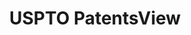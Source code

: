 ---
layout: default
bigquery: https://console.cloud.google.com/bigquery?p=patents-public-data&d=patentsview&page=dataset
citation: Attribution should be given to PatentsView for use, distribution, or derivative
  works.
code: https://github.com/CSSIP-AIR/PatentsView-Code-Snippets/
contributors: USPTO
cost: None
description: 'PatentsView includes US patent data including raw data (summaries, applications,
  pregrant applications), disambugations of inventors and assignees, and inventor
  gender estimates.  Also foreign priority data, # of figures and sheets, and government
  interest statements.'
documentation: https://patentsview.org/query/builder-faqs
last_edit: Mon, 04 Apr 2022 19:02:57 GMT
location: https://patentsview.org/
maintained_by: USPTO
record_creation_timestamp: 12/2/2020 17:20:46
schema_fields: '[''series_code'', ''reldocno'', ''withdrawn'', ''male'', ''rawlocation_id'',
  ''disamb_inventor_id_20180528'', ''abstract'', ''disamb_assignee_id_20200630'',
  ''rel_id'', ''mainclass_id'', ''sector_title'', ''designation'', ''disamb_assignee_id_20200929'',
  ''patent_id'', ''disamb_assignee_id_20200331'', ''rawassignee_id'', ''classification_data_source'',
  ''rawinventor_id'', ''sequence'', ''disamb_assignee_id_20191231'', ''classification_status'',
  ''attribution_status'', ''title'', ''field_id'', ''disamb_assignee_id_20190820'',
  ''name_last'', ''disamb_inventor_id_20171003'', ''disamb_inventor_id_20200331'',
  ''field_title'', ''type'', ''rule_47'', ''name_first'', ''county'', ''f102_date'',
  ''lawyer_id'', ''publication_number'', ''disamb_inventor_id_20191231'', ''disclaimer_date'',
  ''longitude'', ''country'', ''group'', ''contract_award_number'', ''classification_value'',
  ''disamb_inventor_id_20170307'', ''status'', ''organization_id'', ''main_group'',
  ''latin_name'', ''ipc_class'', ''section'', ''state'', ''organization'', ''deceased'',
  ''filename'', ''uuid'', ''disamb_inventor_id_20190312'', ''inventor_id'', ''disamb_inventor_id_20200929'',
  ''role'', ''classification_level'', ''num_claims'', ''symbol_position'', ''subgroup_id'',
  ''doc_type'', ''lname'', ''subclass_id'', ''_371_date'', ''city'', ''ipc_version_indicator'',
  ''fname'', ''disamb_assignee_id_20191008'', ''term_disclaimer'', ''disamb_inventor_id_20181127'',
  ''id'', ''_102_date'', ''group_id'', ''state_fips'', ''subgroup'', ''citation_id'',
  ''assignee_id'', ''male_flag'', ''disamb_inventor_id_20190820'', ''disamb_inventor_id_20200630'',
  ''disamb_inventor_id_20170808'', ''date'', ''kind'', ''gi_statement'', ''disamb_inventor_id_20171226'',
  ''subsection_id'', ''number'', ''disamb_assignee_id_20181127'', ''application_id'',
  ''subclass'', ''name'', ''applicant_type'', ''term_grant'', ''dependent'', ''exemplary'',
  ''num_sheets'', ''disamb_inventor_id_20191008'', ''text'', ''latlong'', ''relkind'',
  ''num_figures'', ''length'', ''level_two'', ''section_id'', ''lapse_of_patent'',
  ''level_one'', ''f371_date'', ''location_id'', ''action_date'', ''category'', ''term_extension'',
  ''subcategory_id'', ''num'', ''latitude'', ''county_fips'', ''disamb_assignee_id_20190312'',
  ''doctype'', ''category_id'', ''country_transformed'', ''level_three'', ''disamb_inventor_id_20201229'',
  ''variety'']'
shortname: patentsview
tags:
- disambiguation
- United States
- gender
terms_of_use: Creative Commons Attribution 4.0 International License.
timeframe: 1963-1999
title: USPTO PatentsView
uuid: cf1780b1-e265-4e49-8d1d-83b9cfe0fd9a
---